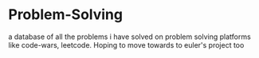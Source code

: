 # Problem-Solving
a database of all the problems i have solved on problem solving platforms like code-wars, leetcode. Hoping to move towards to euler's project too
